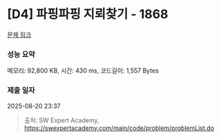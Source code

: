 # [D4] 파핑파핑 지뢰찾기 - 1868 

[문제 링크](https://swexpertacademy.com/main/code/problem/problemDetail.do?contestProbId=AV5LwsHaD1MDFAXc) 

### 성능 요약

메모리: 92,800 KB, 시간: 430 ms, 코드길이: 1,557 Bytes

### 제출 일자

2025-08-20 23:37



> 출처: SW Expert Academy, https://swexpertacademy.com/main/code/problem/problemList.do